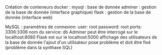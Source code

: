 Création de conteneurs docker :
        mysql : base de donnée
        adminer : gestion de la base de donnée (interface graphique)
        flask : gestion de la base de donnée (interface web)

MySQL : paramètres de connexion:
        user: root
        password: root
        ports: 3306:3306
        nom du service: db
Adminer peut être interrogé sur le localhost:8080
Flask est sur le localhost:5000
        affichage des utilisateurs de la base de donnée
        l'ajout d'un utilisateur pose problème et doit être fixé (problème dans la synthaxe SQL)

